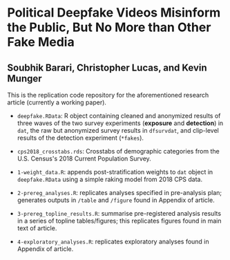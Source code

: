 # Political Deepfake Videos Misinform the Public, But No More than Other Fake Media
## Soubhik Barari, Christopher Lucas, and Kevin Munger

This is the replication code repository for the aforementioned research article (currently a working paper).

- `deepfake.RData`: R object containing cleaned and anonymized results of three waves of the two survey experiments (**exposure** and **detection**) in `dat`, the raw but anonymized survey results in `dfsurvdat`, and clip-level results of the detection experiment (`*fakes`).

- `cps2018_crosstabs.rds`: Crosstabs of demographic categories from the U.S. Census's 2018 Current Population Survey.

- `1-weight_data.R`: appends post-stratification weights to `dat` object in `deepfake.RData` using a simple raking model from 2018 CPS data.

- `2-prereg_analyses.R`: replicates analyses specified in pre-analysis plan; generates outputs in `/table` and `/figure` found in Appendix of article.

- `3-prereg_topline_results.R`: summarise pre-registered analysis results in a series of topline tables/figures; this replicates figures found in main text of article.

- `4-exploratory_analyses.R`: replicates exploratory analyses found in Appendix of article.

